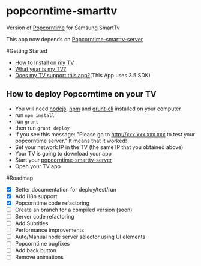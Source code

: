 popcorntime-smarttv
===================

Version of [Popcorntime](https://github.com/popcorn-official/popcorn-app) for Samsung SmartTv

This app now depends on [Popcorntime-smarttv-server](https://github.com/raphaelluchini/popcorntime-smarttv-server)

#Getting Started

- [How to Install on my TV](https://www.samsungdforum.com/Guide/art00013/index.html#packaging-applications-for-upload)
- [What year is my TV?](http://www.samsung.com/us/support/faq/FAQ00057975/76904/LN46B540P8FXZA)
- [Does my TV support this app?](http://developer.samsung.com/devices/tv-specs#)(This App uses 3.5 SDK)

## How to deploy Popcorntime on your TV

- You will need [nodejs](http://nodejs.org/), [npm](http://blog.npmjs.org/post/85484771375/how-to-install-npm) and [grunt-cli](http://gruntjs.com/getting-started) installed on your computer
- run ``npm install``
- run ``grunt``
- then run ``grunt deploy``
- If you see this message: "Please go to http://xxx.xxx.xxx.xxx to test your popcorntime server." It means that it worked!
- Set your network IP in the TV (the same IP that you obtained above)
- Your TV is going to download your app
- Start your [popcorntime-smarttv-server](https://github.com/raphaelluchini/popcorntime-smarttv-server)
- Open your TV app

#Roadmap

- [x] Better documentation for deploy/test/run
- [x] Add i18n support
- [x] Popcorntime code refactoring
- [ ] Create an branch for a compiled version (soon)
- [ ] Server code refactoring
- [ ] Add Subtitles
- [ ] Performance improvements
- [ ] Auto/Manual node server selector using UI elements
- [ ] Popcorntime bugfixes
- [ ] Add back button
- [ ] Remove animations
